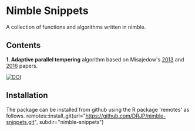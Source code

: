Nimble Snippets
===============

A collection of functions and algorithms written in nimble. 

Contents
--------

**1. Adaptive parallel tempering** algorithm based on Misajedow's [2013](http://www.tandfonline.com/doi/abs/10.1080/10618600.2013.778779) and [2016](https://link.springer.com/article/10.1007/s11222-015-9579-0) papers.


[![DOI](https://zenodo.org/badge/106051349.svg)](https://zenodo.org/badge/latestdoi/106051349)

## Installation
The package can be installed from github using the R package 'remotes' as follows.
remotes::install_git(url="https://github.com/DRJP/nimble-snippets.git", subdir="nimble-snippets")

